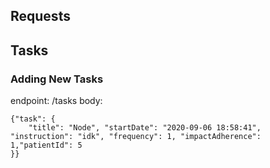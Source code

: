 ## Requests

## Tasks

### Adding New Tasks

endpoint: /tasks
body:

```
{"task": {
	"title": "Node", "startDate": "2020-09-06 18:58:41", "instruction": "idk", "frequency": 1, "impactAdherence": 1,"patientId": 5
}}
```
